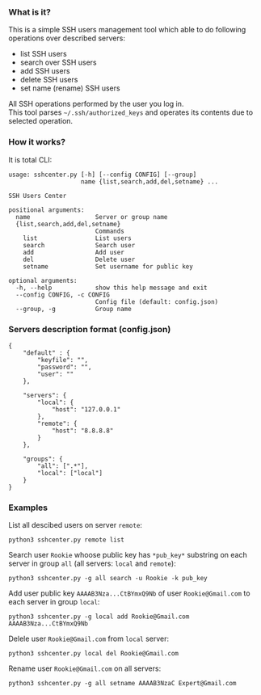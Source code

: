 ### What is it?

This is a simple SSH users management tool which able to do following operations over described servers:

* list SSH users
* search over SSH users
* add SSH users
* delete SSH users
* set name (rename) SSH users

All SSH operations performed by the user you log in.  
This tool parses `~/.ssh/authorized_keys` and operates its contents due to selected operation.

### How it works?

It is total CLI:

```
usage: sshcenter.py [-h] [--config CONFIG] [--group]
                    name {list,search,add,del,setname} ...

SSH Users Center

positional arguments:
  name                  Server or group name
  {list,search,add,del,setname}
                        Commands
    list                List users
    search              Search user
    add                 Add user
    del                 Delete user
    setname             Set username for public key

optional arguments:
  -h, --help            show this help message and exit
  --config CONFIG, -c CONFIG
                        Config file (default: config.json)
  --group, -g           Group name

```

### Servers description format (config.json)

```
{
	"default" : {
		"keyfile": "",
		"password": "",
		"user": ""
	},

	"servers": {
		"local": {
			"host": "127.0.0.1"
		},
		"remote": {
			"host": "8.8.8.8"
		}
	},

	"groups": {
		"all": [".*"],
		"local": ["local"]
	}
}
```

### Examples

List all descibed users on server `remote`:

```
python3 sshcenter.py remote list
```

Search user `Rookie` whoose public key has `*pub_key*` substring on each server in group `all` (all servers: `local` and `remote`):

```
python3 sshcenter.py -g all search -u Rookie -k pub_key
```

Add user public key `AAAAB3Nza...CtBYmxQ9Nb` of user `Rookie@Gmail.com` to each server in group `local`:

```
python3 sshcenter.py -g local add Rookie@Gmail.com AAAAB3Nza...CtBYmxQ9Nb
```

Delele user `Rookie@Gmail.com` from `local` server:

```
python3 sshcenter.py local del Rookie@Gmail.com
```

Rename user `Rookie@Gmail.com` on all servers:

```
python3 sshcenter.py -g all setname AAAAB3NzaC Expert@Gmail.com
```